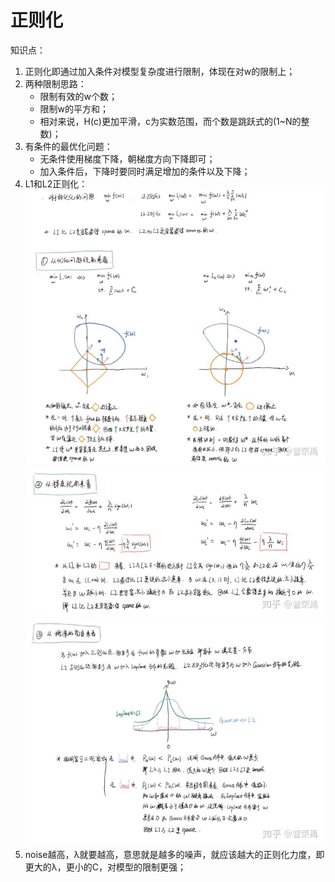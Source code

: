# 正则化

知识点：
1. 正则化即通过加入条件对模型复杂度进行限制，体现在对w的限制上；
2. 两种限制思路：
    - 限制有效的w个数；
    - 限制w的平方和；
    - 相对来说，H(c)更加平滑，c为实数范围，而个数是跳跃式的(1~N的整数)；
3. 有条件的最优化问题：
    - 无条件使用梯度下降，朝梯度方向下降即可；
    - 加入条件后，下降时要同时满足增加的条件以及下降；
4. L1和L2正则化：
    ![几何优化角度对比](./image/几何优化角度.jpg)
    ![梯度角度对比](./image/梯度角度.jpg)
    ![概率角度对比](./image/概率角度.jpg)
5. noise越高，λ就要越高，意思就是越多的噪声，就应该越大的正则化力度，即更大的λ，更小的C，对模型的限制更强；
